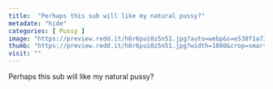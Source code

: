 ```yaml
---
title:  "Perhaps this sub will like my natural pussy?"
metadate: "hide"
categories: [ Pussy ]
image: "https://preview.redd.it/h6r6pui0z5n51.jpg?auto=webp&s=e538f1a7321ae64c92834bf2fc25f673897192a9"
thumb: "https://preview.redd.it/h6r6pui0z5n51.jpg?width=1080&crop=smart&auto=webp&s=5bed4e5d17651a71adc02e85a14f06b64c1e5609"
visit: ""
---
```

Perhaps this sub will like my natural pussy?
